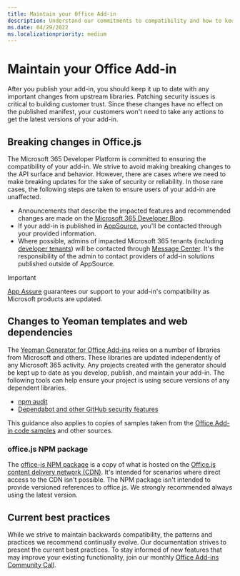 ```yaml
---
title: Maintain your Office Add-in
description: Understand our commitments to compatibility and how to keep your add-in up to date.
ms.date: 04/29/2022
ms.localizationpriority: medium
---
```


# Maintain your Office Add-in

After you publish your add-in, you should keep it up to date with any important changes from upstream libraries. Patching security issues is critical to building customer trust. Since these changes have no effect on the published manifest, your customers won't need to take any actions to get the latest versions of your add-in.

## Breaking changes in Office.js

The Microsoft 365 Developer Platform is committed to ensuring the compatibility of your add-in. We strive to avoid making breaking changes to the API surface and behavior. However, there are cases where we need to make breaking updates for the sake of security or reliability. In those rare cases, the following steps are taken to ensure users of your add-in are unaffected.

- Announcements that describe the impacted features and recommended changes are made on the [Microsoft 365 Developer Blog](https://devblogs.microsoft.com/microsoft365dev/).
- If your add-in is published in [AppSource](/office/dev/store/submit-to-appsource-via-partner-center), you'll be contacted through your provided information.
- Where possible, admins of impacted Microsoft 365 tenants (including [developer tenants](https://developer.microsoft.com/microsoft-365/dev-program)) will be contacted through [Message Center](/microsoft-365/admin/manage/message-center). It's the responsibility of the admin to contact providers of add-in solutions published outside of AppSource.

> [!IMPORTANT]
> [App Assure](https://www.microsoft.com/fasttrack/microsoft-365/app-assure) guarantees our support to your add-in's compatibility as Microsoft products are updated.

## Changes to Yeoman templates and web dependencies

The [Yeoman Generator for Office Add-ins](../develop/yeoman-generator-overview.md) relies on a number of libraries from Microsoft and others. These libraries are updated independently of any Microsoft 365 activity. Any projects created with the generator should be kept up to date as you develop, publish, and maintain your add-in. The following tools can help ensure your project is using secure versions of any dependent libraries.

- [npm audit](https://docs.npmjs.com/cli/v6/commands/npm-audit/)
- [Dependabot and other GitHub security features](https://github.com/features/security)

This guidance also applies to copies of samples taken from the [Office Add-in code samples](https://github.com/OfficeDev/Office-Add-in-samples) and other sources.

### office.js NPM package

The [office-js NPM package](https://www.npmjs.com/package/@microsoft/office-js) is a copy of what is hosted on the [Office.js content delivery network (CDN)](../develop/understanding-the-javascript-api-for-office.md#accessing-the-office-javascript-api-library). It's intended for scenarios where direct access to the CDN isn't possible. The NPM package isn't intended to provide versioned references to office.js. We strongly recommended always using the latest version.

## Current best practices

While we strive to maintain backwards compatibility, the patterns and practices we recommend continually evolve. Our documentation strives to present the current best practices. To stay informed of new features that may improve your existing functionality, join our monthly [Office Add-ins Community Call](../overview/office-add-ins-community-call.md).
